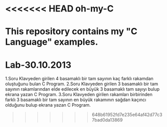 <<<<<<< HEAD
oh-my-C
=======

This repository contains my "C Language" examples.
=======
Lab-30.10.2013
==============
1.Soru Klavyeden girilen 4 basamaklı bir tam sayının kaç farklı rakamdan oluştuğunu bulan C Program.
2.Soru Klavyeden girilen 3 basamaklı bir tam sayının rakamlarından elde edilecek en büyük 3 basamaklı tam sayıyı bulup ekrana yazan C Program.
3.Soru Klavyeden girilen rakamları birbirinden farklı 3 basamaklı 
bir tam sayının en büyük rakamının sağdan kaçıncı olduğunu bulup ekrana yazan C Program.
>>>>>>> 648b61952fd7e235e64af42d77c37bad0da13869
